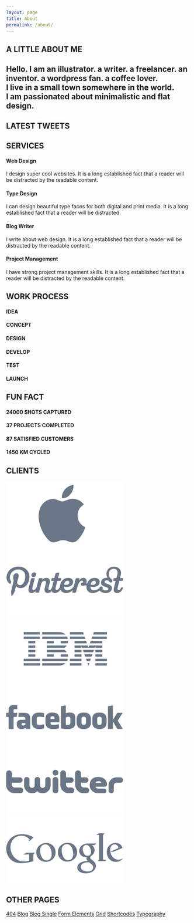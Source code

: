 ```yaml
---
layout: page
title: About
permalink: /about/
---
```


<!-- PAGE : ABOUT -->
<section id="about" class="page">
<div class="content">
  <!-- row -->
  <div class="row">
    <!-- column 8/12 -->
    <div class="col-md-8">
      <h2 class="section-title"><span><i class="icon-guest"></i>A LITTLE ABOUT ME</span></h2>
      <!-- intro --><div class="intro">
      <h2>
        Hello. I am
        <span class="rotate-words">
          <span>an illustrator.</span>
          <span>a writer.</span>
          <span>a freelancer.</span>
          <span>an inventor.</span>
          <span>a wordpress fan.</span>
          <span>a coffee lover.</span>
        </span>
        <br>
        I live in a small town somewhere in the world.
        <br>
        I am passionated about <strong>minimalistic</strong> and flat design.
      </h2>
    </div>
    <!-- intro -->
  </div>
  <!-- column 8/12 -->
  <!-- column 4/12 -->
  <div class="col-md-4">
    <h2 class="section-title"><span><i class="icon-twitter"></i>LATEST TWEETS</span></h2>
    <div id="latest-tweets" class="widget-twitter" data-twitter-name="pixelwarsdesign" data-tweet-count="1" data-include-retweets="false"></div>
  </div>
  <!-- column 4/12 -->
</div>
<!-- row -->
<h2 class="section-title"><span><i class="fa fa-magic"></i>SERVICES</span></h2>
<!-- SERVICES -->
<div class="row">
  <div class="col-sm-6 col-md-3">
    <!-- service -->
    <div class="service color1">
      <i class="fa fa-html5"></i>
      <h4>Web Design</h4>
      <p>I design super cool websites. It is a long established fact that a reader will be distracted by the readable content. </p>
    </div>
    <!-- service -->
  </div>
  <div class="col-sm-6 col-md-3">
    <!-- service -->
    <div class="service color2">
      <i class="fa fa-font"></i>
      <h4>Type Design</h4>
      <p>I can design beautiful type faces for both digital and print media. It is a long established fact that a reader will be distracted. </p>
    </div>
    <!-- service -->
  </div>
  <div class="col-sm-6 col-md-3">
    <!-- service -->
    <div class="service color3">
      <i class="icon-smashmag"></i>
      <h4>Blog Writer</h4>
      <p>I write about web design. It is a long established fact that a reader will be distracted by the readable content. </p>
    </div>
    <!-- service -->
  </div>
  <div class="col-sm-6 col-md-3">
    <!-- service -->
    <div class="service color4">
      <i class="fa fa-rocket"></i>
      <h4>Project Management</h4>
      <p>I have strong project management skills. It is a long established fact that a reader will be distracted by the readable content. </p>
    </div>
    <!-- service -->
  </div>
</div>
<!-- SERVICES -->
<h2 class="section-title"><span><i class="icon-layers-alt"></i>WORK PROCESS</span></h2>
<!-- PROCESS -->
<div class="row">
  <div class="col-xs-6 col-sm-4 col-md-2">
    <!-- process -->
    <div class="process">
      <div class="process-box">
        <i class="icon-lamp"></i>
        <h4>IDEA</h4>
      </div>
    </div>
    <!-- process -->
  </div>
  <div class="col-xs-6 col-sm-4 col-md-2">
    <!-- process -->
    <div class="process">
      <div class="process-box">
        <i class="fa fa-puzzle-piece"></i>
        <h4>CONCEPT</h4>
      </div>
    </div>
    <!-- process -->
  </div>
  <div class="col-xs-6 col-sm-4 col-md-2">
    <!-- process -->
    <div class="process">
      <div class="process-box">
        <i class="icon-brush"></i>
        <h4>DESIGN</h4>
      </div>
    </div>
    <!-- process -->
  </div>
  <div class="col-xs-6 col-sm-4 col-md-2">
    <!-- process -->
    <div class="process">
      <div class="process-box">
        <i class="fa fa-cube"></i>
        <h4>DEVELOP</h4>
      </div>
    </div>
    <!-- process -->
  </div>
  <div class="col-xs-6 col-sm-4 col-md-2">
    <!-- process -->
    <div class="process">
      <div class="process-box">
        <i class="fa fa-bug"></i>
        <h4>TEST</h4>
      </div>
    </div>
    <!-- process -->
  </div>
  <div class="col-xs-6 col-sm-4 col-md-2">
    <!-- process -->
    <div class="process">
      <div class="process-box">
        <i class="fa fa-rocket"></i>
        <h4>LAUNCH</h4>
      </div>
    </div>
    <!-- process -->
  </div>
</div>
<!-- PROCESS -->
<h2 class="section-title"><span>FUN FACT</span></h2>
<!-- FUN FACT -->
<div class="row">
  <div class="col-sm-6 col-md-3">
    <!-- fun-fact -->
    <div class="fun-fact">
      <i class="icon-instagram-1"></i>
      <h4>24000 SHOTS CAPTURED</h4>
    </div>
    <!-- fun-fact -->
  </div>
  <div class="col-sm-6 col-md-3">
    <!-- fun-fact -->
    <div class="fun-fact">
      <i class="icon-jabber"></i>
      <h4>37 PROJECTS COMPLETED</h4>
    </div>
    <!-- fun-fact -->
  </div>
  <div class="col-sm-6 col-md-3">
    <!-- fun-fact -->
    <div class="fun-fact">
      <i class="icon-child"></i>
      <h4>87 SATISFIED CUSTOMERS</h4>
    </div>
    <!-- fun-fact -->
  </div>
  <div class="col-sm-6 col-md-3">
    <!-- fun-fact -->
    <div class="fun-fact">
      <i class="icon-bicycle"></i>
      <h4>1450 KM CYCLED</h4>
    </div>
    <!-- fun-fact -->
  </div>
</div>
<!-- FUN FACT -->
<h2 class="section-title"><span>CLIENTS</span></h2>
<!-- CLIENTS -->
<div class="row">
  <div class="col-xs-6 col-sm-4 col-md-2">
    <!-- client -->
    <div class="client">
      <a href="#">
        <img src="/assets/images/clients/client-01.png" alt="client">
      </a>
    </div>
    <!-- client -->
  </div>
  <div class="col-xs-6 col-sm-4 col-md-2">
    <!-- client -->
    <div class="client">
      <a href="#">
        <img src="/assets/images/clients/client-02.png" alt="client">
      </a>
    </div>
    <!-- client -->
  </div>
  <div class="col-xs-6 col-sm-4 col-md-2">
    <!-- client -->
    <div class="client">
      <a href="#">
        <img src="/assets/images/clients/client-03.png" alt="client">
      </a>
    </div>
    <!-- client -->
  </div>
  <div class="col-xs-6 col-sm-4 col-md-2">
    <!-- client -->
    <div class="client">
      <a href="#">
        <img src="/assets/images/clients/client-04.png" alt="client">
      </a>
    </div>
    <!-- client -->
  </div>
  <div class="col-xs-6 col-sm-4 col-md-2">
    <!-- client -->
    <div class="client">
      <a href="#">
        <img src="/assets/images/clients/client-05.png" alt="client">
      </a>
    </div>
    <!-- client -->
  </div>
  <div class="col-xs-6 col-sm-4 col-md-2">
    <!-- client -->
    <div class="client">
      <a href="#">
        <img src="/assets/images/clients/client-06.png" alt="client">
      </a>
    </div>
    <!-- client -->
  </div>
</div>
<!-- CLIENTS -->
<h2 class="section-title"><span>OTHER PAGES</span></h2>
<p>
  <a class="button" href="404.html">404</a>
  <a class="button" href="blog.html">Blog</a>
  <a class="button" href="blog-single.html">Blog Single</a>
  <a class="button" href="form-elements.html">Form Elements</a>
  <a class="button" href="grid.html">Grid</a>
  <a class="button" href="shortcodes.html">Shortcodes</a>
  <a class="button" href="typography.html">Typography</a>
</p>
</div>
</section>
<!-- PAGE : ABOUT -->
